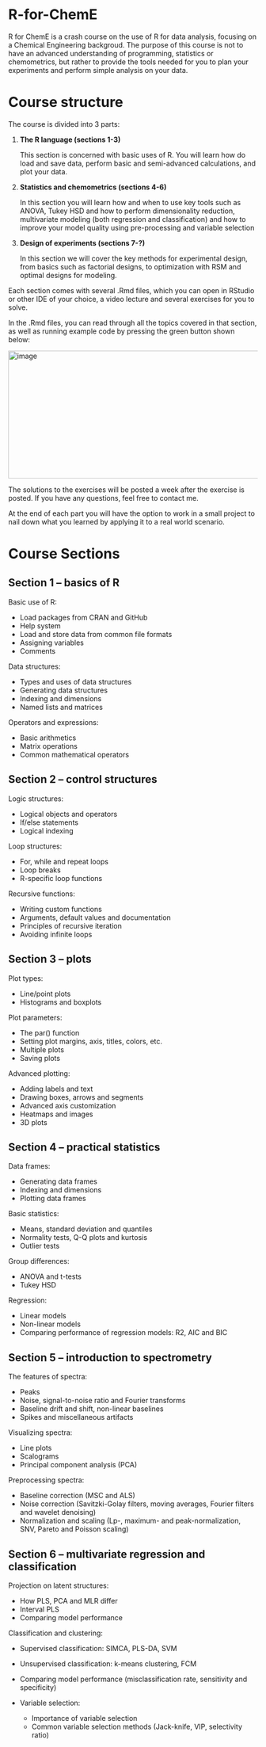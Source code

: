 # R-for-ChemE
R for ChemE is a crash course on the use of R for data analysis, focusing on a Chemical Engineering backgroud. The purpose of this course is not to have an advanced understanding of programming, statistics or chemometrics, but rather to provide the tools needed for you to plan your experiments and perform simple analysis on your data.


# Course structure
The course is divided into 3 parts:
1.	**The R language (sections 1-3)**
   
    This section is concerned with basic uses of R. You will learn how do load and save data, perform basic and semi-advanced calculations, and plot your data.
3.	**Statistics and chemometrics (sections 4-6)**
   
    In this section you will learn how and when to use key tools such as ANOVA, Tukey HSD and how to perform dimensionality reduction, multivariate modeling (both regression and classification) and how to improve your model quality using pre-processing and variable selection
5.	**Design of experiments (sections 7-?)**
   
    In this section we will cover the key methods for experimental design, from basics such as factorial designs, to optimization with RSM and optimal designs for modeling.


Each section comes with several .Rmd files, which you can open in RStudio or other IDE of your choice, a video lecture and several exercises for you to solve.

In the .Rmd files, you can read through all the topics covered in that section, as well as running example code by pressing the green button shown below:

<img width="699" height="258" alt="image" src="https://github.com/user-attachments/assets/360668b2-e3f5-4451-bdea-3aec5ab7fcd2" />


The solutions to the exercises will be posted a week after the exercise is posted. If you have any questions, feel free to contact me.

At the end of each part you will have the option to work in a small project to nail down what you learned by applying it to a real world scenario.

# Course Sections

## Section 1 – basics of R
Basic use of R:
   - Load packages from CRAN and GitHub
   - Help system
   - Load and store data from common file formats
   - Assigning variables
   - Comments
    
Data structures:
  -	Types and uses of data structures
  -	Generating data structures
  -	Indexing and dimensions 
  -	Named lists and matrices

Operators and expressions:
  -	Basic arithmetics
  -	Matrix operations
  -	Common mathematical operators

## Section 2 – control structures
Logic structures:
  -	Logical objects and operators
  -	If/else statements
  -	Logical indexing

Loop structures:
  -	For, while and repeat loops
  -	Loop breaks
  -	R-specific loop functions

Recursive functions:
  -	Writing custom functions
  -	Arguments, default values and documentation
  -	Principles of recursive iteration
  -	Avoiding infinite loops

## Section 3 – plots
Plot types:
  -	Line/point plots
  -	Histograms and boxplots

Plot parameters:
  -	The par() function
  -	Setting plot margins, axis, titles, colors, etc.
  -	Multiple plots
  -	Saving plots


Advanced plotting:
  -	Adding labels and text
  -	Drawing boxes, arrows and segments
  -	Advanced axis customization
  -	Heatmaps and images
  -	3D plots

## Section 4 – practical statistics
Data frames:
  -	Generating data frames
  -	Indexing and dimensions
  -	Plotting data frames

Basic statistics:
  -	Means, standard deviation and quantiles
  -	Normality tests, Q-Q plots and kurtosis
  -	Outlier tests

Group differences:
  -	ANOVA and t-tests
  -	Tukey HSD

Regression:
  -	Linear models
  -	Non-linear models
  -	Comparing performance of regression models: R2, AIC and BIC

## Section 5 – introduction to spectrometry

The features of spectra:
  -	Peaks
  -	Noise, signal-to-noise ratio and Fourier transforms
  -	Baseline drift and shift, non-linear baselines
  -	Spikes and miscellaneous artifacts

Visualizing spectra:
  -	Line plots
  -	Scalograms
  -	Principal component analysis (PCA)

Preprocessing spectra:
  -	Baseline correction (MSC and ALS)
  -	Noise correction (Savitzki-Golay filters, moving averages, Fourier filters and wavelet denoising)
  -	Normalization and scaling (Lp-, maximum- and peak-normalization, SNV, Pareto and Poisson scaling)

## Section 6 – multivariate regression and classification
Projection on latent structures:
  -	How PLS, PCA and MLR differ
  -	Interval PLS
  -	Comparing model performance

Classification and clustering:
  -	Supervised classification: SIMCA, PLS-DA, SVM
  -	Unsupervised classification: k-means clustering, FCM
  -	Comparing model performance (misclassification rate, sensitivity and specificity)

- Variable selection:
  -	Importance of variable selection
  -	Common variable selection methods (Jack-knife, VIP, selectivity ratio)



